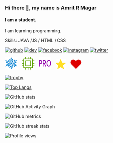 ### Hi there 👋, my name is Amrit R Magar
#### I am a student.

I am learning programming.

Skills: JAVA /JS / HTML / CSS



[<img src='https://cdn.jsdelivr.net/npm/simple-icons@3.0.1/icons/github.svg' alt='github' height='40'>](https://github.com/AmritRMagar)  [<img src='https://cdn.jsdelivr.net/npm/simple-icons@3.0.1/icons/dev-dot-to.svg' alt='dev' height='40'>](https://dev.to/AmritRMagar)  [<img src='https://cdn.jsdelivr.net/npm/simple-icons@3.0.1/icons/facebook.svg' alt='facebook' height='40'>](https://www.facebook.com/AmritR.Magar)  [<img src='https://cdn.jsdelivr.net/npm/simple-icons@3.0.1/icons/instagram.svg' alt='instagram' height='40'>](https://www.instagram.com/AmritMagar/)  [<img src='https://cdn.jsdelivr.net/npm/simple-icons@3.0.1/icons/twitter.svg' alt='twitter' height='40'>](https://twitter.com/AmritMagar)  

<a href='https://archiveprogram.github.com/'><img src='https://raw.githubusercontent.com/acervenky/animated-github-badges/master/assets/acbadge.gif' width='40' height='40'></a> <a href='https://docs.github.com/en/developers'><img src='https://raw.githubusercontent.com/acervenky/animated-github-badges/master/assets/devbadge.gif' width='40' height='40'></a> <a href='https://github.com/pricing'><img src='https://raw.githubusercontent.com/acervenky/animated-github-badges/master/assets/pro.gif' width='40' height='40'></a> <a href='https://stars.github.com/'><img src='https://raw.githubusercontent.com/acervenky/animated-github-badges/master/assets/starbadge.gif' width='35' height='35'></a> <a href='https://docs.github.com/en/github/supporting-the-open-source-community-with-github-sponsors'><img src='https://raw.githubusercontent.com/acervenky/animated-github-badges/master/assets/sponsorbadge.gif' width='35' height='35'></a> 

[![trophy](https://github-profile-trophy.vercel.app/?username=AmritRMagar)](https://github.com/ryo-ma/github-profile-trophy)

[![Top Langs](https://github-readme-stats.vercel.app/api/top-langs/?username=AmritRMagar)](https://github.com/anuraghazra/github-readme-stats)

![GitHub stats](https://github-readme-stats.vercel.app/api?username=AmritRMagar&show_icons=true)  

![GitHub Activity Graph](https://activity-graph.herokuapp.com/graph?username=AmritRMagar)  

![GitHub metrics](https://metrics.lecoq.io/AmritRMagar)  

![GitHub streak stats](https://github-readme-streak-stats.herokuapp.com/?user=AmritRMagar)  

![Profile views](https://gpvc.arturio.dev/AmritRMagar)  
